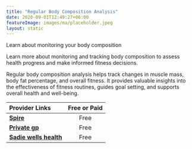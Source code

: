 ```yaml
---
title: "Regular Body Composition Analysis"
date: 2020-09-01T12:49:27+06:00
featureImage: images/ma/placeholder.jpeg
layout: static
---
```


Learn about monitoring your body composition

Learn more about monitoring and tracking body composition to assess health progress and make informed fitness decisions.

Regular body composition analysis helps track changes in muscle mass, body fat percentage, and overall fitness. It provides valuable insights into the effectiveness of fitness routines, guides goal setting, and supports overall health and well-being.

| Provider Links      | Free or Paid  |  
| :-----------          | :--------------:      |  
| [**Spire**](https://www.spirehealthcare.com/treatments/bones-and-joints/bone-density-scan-for-osteoporosis/) | Free | 
| [**Private gp**](https://www.privategp.org/blog/what-body-composition-analysis-and-why-it-important) | Free  | 
| [**Sadie wells health**](https://sadiewellshealth.com/what-is-body-composition-analysis/) | Free  | 
  

<br/><br/>






